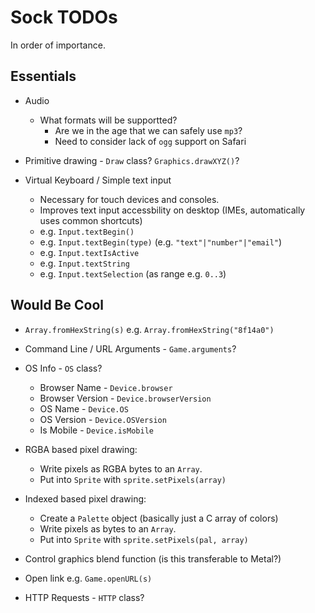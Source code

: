 
# Sock TODOs

In order of importance.

## Essentials

* Audio
	* What formats will be supportted?
		* Are we in the age that we can safely use `mp3`?
		* Need to consider lack of `ogg` support on Safari

* Primitive drawing - `Draw` class? `Graphics.drawXYZ()`?

* Virtual Keyboard / Simple text input
	* Necessary for touch devices and consoles.
	* Improves text input accessbility on desktop (IMEs, automatically uses common shortcuts)
	* e.g. `Input.textBegin()`
	* e.g. `Input.textBegin(type)` (e.g. `"text"|"number"|"email"`)
	* e.g. `Input.textIsActive`
	* e.g. `Input.textString`
	* e.g. `Input.textSelection` (as range e.g. `0..3`)

## Would Be Cool

* `Array.fromHexString(s)` e.g. `Array.fromHexString("8f14a0")`

* Command Line / URL Arguments - `Game.arguments`?

* OS Info - `OS` class?
	* Browser Name - `Device.browser`
	* Browser Version - `Device.browserVersion`
	* OS Name - `Device.OS`
	* OS Version - `Device.OSVersion`
	* Is Mobile - `Device.isMobile`

* RGBA based pixel drawing:
	* Write pixels as RGBA bytes to an `Array`.
	* Put into `Sprite` with `sprite.setPixels(array)`

* Indexed based pixel drawing:
	* Create a `Palette` object (basically just a C array of colors)
	* Write pixels as bytes to an `Array`.
	* Put into `Sprite` with `sprite.setPixels(pal, array)`

* Control graphics blend function (is this transferable to Metal?)

* Open link e.g. `Game.openURL(s)`

* HTTP Requests - `HTTP` class?
